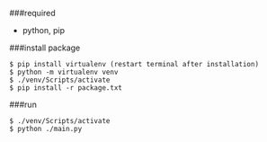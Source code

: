 ###required

-   python, pip

###install package

```
$ pip install virtualenv (restart terminal after installation)
$ python -m virtualenv venv
$ ./venv/Scripts/activate
$ pip install -r package.txt
```

###run

```
$ ./venv/Scripts/activate
$ python ./main.py
```
